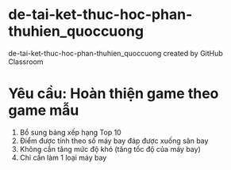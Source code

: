# de-tai-ket-thuc-hoc-phan-thuhien_quoccuong
de-tai-ket-thuc-hoc-phan-thuhien_quoccuong created by GitHub Classroom

# Yêu cầu: Hoàn thiện game theo game mẫu
1. Bổ sung bảng xếp hạng Top 10
2. Điểm được tính theo số máy bay đáp được xuống sân bay
3. Không cần tăng mức độ khó (tăng tốc độ của máy bay)
4. Chỉ cần làm 1 loại máy bay
